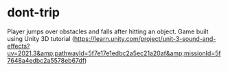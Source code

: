 # dont-trip
Player jumps over obstacles and falls after hitting an object. Game built using Unity 3D tutorial (https://learn.unity.com/project/unit-3-sound-and-effects?uv=2021.3&amp;pathwayId=5f7e17e1edbc2a5ec21a20af&amp;missionId=5f7648a4edbc2a5578eb67df)

